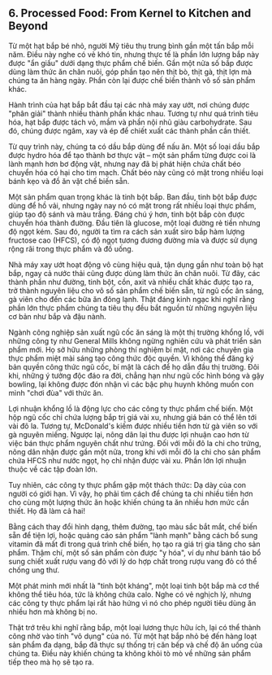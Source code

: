## 6. Processed Food: From Kernel to Kitchen and Beyond

Từ một hạt bắp bé nhỏ, người Mỹ tiêu thụ trung bình gần một tấn bắp mỗi năm.  Điều này nghe có vẻ khó tin, nhưng thực tế là phần lớn lượng bắp này được "ẩn giấu" dưới dạng thực phẩm chế biến. Gần một nửa số bắp được dùng làm thức ăn chăn nuôi, góp phần tạo nên thịt bò, thịt gà, thịt lợn mà chúng ta ăn hàng ngày. Phần còn lại được chế biến thành vô số sản phẩm khác.

Hành trình của hạt bắp bắt đầu tại các nhà máy xay ướt, nơi chúng được "phân giải" thành nhiều thành phần khác nhau.  Tương tự như quá trình tiêu hóa, hạt bắp được tách vỏ, mầm và phần nội nhũ giàu carbohydrate. Sau đó, chúng được ngâm, xay và ép để chiết xuất các thành phần cần thiết.

Từ quy trình này, chúng ta có dầu bắp dùng để nấu ăn.  Một số loại dầu bắp được hydro hóa để tạo thành bơ thực vật – một sản phẩm từng được coi là lành mạnh hơn bơ động vật, nhưng nay đã bị phát hiện chứa chất béo chuyển hóa có hại cho tim mạch.  Chất béo này cũng có mặt trong nhiều loại bánh kẹo và đồ ăn vặt chế biến sẵn.

Một sản phẩm quan trọng khác là tinh bột bắp. Ban đầu, tinh bột bắp được dùng để hồ vải, nhưng ngày nay nó có mặt trong rất nhiều loại thực phẩm, giúp tạo độ sánh và màu trắng.  Đáng chú ý hơn, tinh bột bắp còn được chuyển hóa thành đường.  Đầu tiên là glucose, một loại đường rẻ tiền nhưng độ ngọt kém. Sau đó, người ta tìm ra cách sản xuất siro bắp hàm lượng fructose cao (HFCS), có độ ngọt tương đương đường mía và được sử dụng rộng rãi trong thực phẩm và đồ uống.

Nhà máy xay ướt hoạt động vô cùng hiệu quả, tận dụng gần như toàn bộ hạt bắp, ngay cả nước thải cũng được dùng làm thức ăn chăn nuôi. Từ đây, các thành phần như đường, tinh bột, cồn, axit và nhiều chất khác được tạo ra, trở thành nguyên liệu cho vô số sản phẩm chế biến sẵn, từ ngũ cốc ăn sáng, gà viên cho đến các bữa ăn đông lạnh.  Thật đáng kinh ngạc khi nghĩ rằng phần lớn thực phẩm chúng ta tiêu thụ đều bắt nguồn từ những nguyên liệu cơ bản như bắp và đậu nành.

Ngành công nghiệp sản xuất ngũ cốc ăn sáng là một thị trường khổng lồ, với những công ty như General Mills không ngừng nghiên cứu và phát triển sản phẩm mới.  Họ sở hữu những phòng thí nghiệm bí mật, nơi các chuyên gia thực phẩm miệt mài sáng tạo công thức độc quyền. Vì không thể đăng ký bản quyền công thức ngũ cốc, bí mật là cách để họ dẫn đầu thị trường.  Đôi khi, những ý tưởng độc đáo ra đời, chẳng hạn như ngũ cốc hình bóng và gậy bowling, lại không được đón nhận vì các bậc phụ huynh không muốn con mình "chơi đùa" với thức ăn.

Lợi nhuận khổng lồ là động lực cho các công ty thực phẩm chế biến. Một hộp ngũ cốc chỉ chứa lượng bắp trị giá vài xu, nhưng giá bán có thể lên tới vài đô la. Tương tự, McDonald's kiếm được nhiều tiền hơn từ gà viên so với gà nguyên miếng. Ngược lại, nông dân lại thu được lợi nhuận cao hơn từ việc bán thực phẩm nguyên chất như trứng.  Đối với mỗi đô la chi cho trứng, nông dân nhận được gần một nửa, trong khi với mỗi đô la chi cho sản phẩm chứa HFCS như nước ngọt, họ chỉ nhận được vài xu. Phần lớn lợi nhuận thuộc về các tập đoàn lớn.

Tuy nhiên, các công ty thực phẩm gặp một thách thức: Dạ dày của con người có giới hạn.  Vì vậy, họ phải tìm cách để chúng ta chi nhiều tiền hơn cho cùng một lượng thức ăn hoặc khiến chúng ta ăn nhiều hơn mức cần thiết.  Họ đã làm cả hai!

Bằng cách thay đổi hình dạng, thêm đường, tạo màu sắc bắt mắt, chế biến sẵn để tiện lợi, hoặc quảng cáo sản phẩm "lành mạnh" bằng cách bổ sung vitamin đã mất đi trong quá trình chế biến, họ tạo ra giá trị gia tăng cho sản phẩm. Thậm chí, một số sản phẩm còn được "y hóa", ví dụ như bánh táo bổ sung chiết xuất rượu vang đỏ với lý do hợp chất trong rượu vang đỏ có thể chống ung thư.

Một phát minh mới nhất là "tinh bột kháng", một loại tinh bột bắp mà cơ thể không thể tiêu hóa, tức là không chứa calo. Nghe có vẻ nghịch lý, nhưng các công ty thực phẩm lại rất hào hứng vì nó cho phép người tiêu dùng ăn nhiều hơn mà không bị no.

Thật trớ trêu khi nghĩ rằng bắp, một loại lương thực hữu ích, lại có thể thành công nhờ vào tính "vô dụng" của nó. Từ một hạt bắp nhỏ bé đến hàng loạt sản phẩm đa dạng, bắp đã thực sự thống trị căn bếp và chế độ ăn uống của chúng ta.  Điều này khiến chúng ta không khỏi tò mò về những sản phẩm tiếp theo mà họ sẽ tạo ra.
